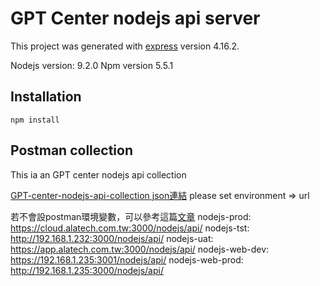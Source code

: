 # GPT Center nodejs api server

This project was generated with [express](http://expressjs.com/) version 4.16.2.

Nodejs version: 9.2.0
Npm version 5.5.1

## Installation
```
npm install
```

## Postman collection
This ia an GPT center nodejs api collection

[GPT-center-nodejs-api-collection json連結]()
please set environment => url

若不會設postman環境變數，可以參考這篇[文章](https://dotblogs.com.tw/kinanson/2015/11/07/153838)
nodejs-prod:  https://cloud.alatech.com.tw:3000/nodejs/api/
nodejs-tst: http://192.168.1.232:3000/nodejs/api/
nodejs-uat: https://app.alatech.com.tw:3000/nodejs/api/
nodejs-web-dev:  https://192.168.1.235:3001/nodejs/api/
nodejs-web-prod: http://192.168.1.235:3000/nodejs/api/
